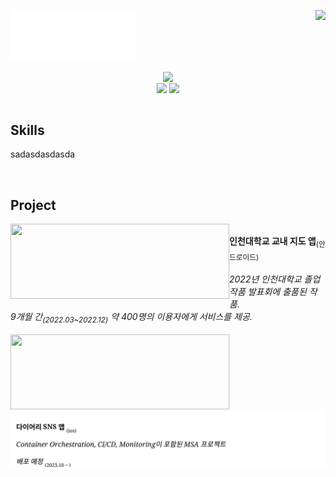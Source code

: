 
<div align="center">
  
<div align="right">
<img align="right" src="https://github-readme-stats.vercel.app/api?username=liardanc3&hide_border=true"/>
</div>

<div align="left">
  
  ![wave](wave.svg)
  
  <div align="center">
  <img align="center" src="https://readme-typing-svg.herokuapp.com?font=Mukta&size=23&duration=3000&pause=20000&color=000000&center=true&vCenter=true&width=350&lines=Hi+there%2C+my+name+is+Donghwan+Kim."/>
  </div>
  <div align="center">
  <img align="center" src="https://hits.seeyoufarm.com/api/count/incr/badge.svg?url=https%3A%2F%2Fgithub.com%2Fliardanc3&count_bg=%23000000&title_bg=%23000000&icon=github.svg&icon_color=%23E7E7E7&title=hits&edge_flat=false"/>
  <img align="center" src="http://mazassumnida.wtf/api/mini/generate_badge?boj=l1ardanc3"/>
  </div>
</div>
</div>






<br>



<div align="left">

Skills
---

sadasdasdasda

<br>
</div>


<div align="left" xmlns="http://www.w3.org/1999/xhtml">

Project
---

<div align="center">
  <a href="https://github.com/liardanc3/inunavi">
  <img align="left" height="120" width="350" src="https://github-readme-stats.vercel.app/api/pin/?username=liardanc3&repo=inunavi&title_color=07ad23&border_color=07ad23"/>
  </a>

  <div align="left">
    <br>
    <b>인천대학교 교내 지도 앱</b><sub>(안드로이드)</sub>
    <br><br>
    <em>2022년 인천대학교 졸업작품 발표회에 출품된 작품.</em>  
    <br>
      <em>9개월 간<sub>(2022.03~2022.12)</sub> 약 400명의 이용자에게 서비스를 제공.</em>
      <br>
    </font>
  </div>
  
</div>

<br>

<div align="center">
  <a href="https://github.com/So-So-Happy/SoSoHappy-BackEnd">
  <img align="left" height="120" width="350" src="https://github-readme-stats.vercel.app/api/pin/?username=So-So-Happy&repo=SoSoHappy-BackEnd&title_color=8a7d07&border_color=8a7d07"/>
  </a>

  <img align="right" src="sosohappy.svg">

</div>
